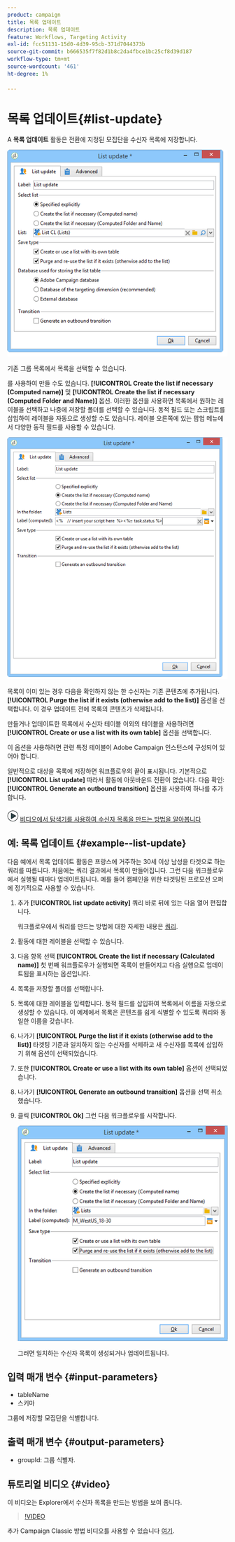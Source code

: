 ```yaml
---
product: campaign
title: 목록 업데이트
description: 목록 업데이트
feature: Workflows, Targeting Activity
exl-id: fcc51131-15d0-4d39-95cb-371d7044373b
source-git-commit: b666535f7f82d1b8c2da4fbce1bc25cf8d39d187
workflow-type: tm+mt
source-wordcount: '461'
ht-degree: 1%

---
```


# 목록 업데이트{#list-update}



A **목록 업데이트** 활동은 전환에 지정된 모집단을 수신자 목록에 저장합니다.

![](assets/s_user_segmentation_update_group.png)

기존 그룹 목록에서 목록을 선택할 수 있습니다.

를 사용하여 만들 수도 있습니다. **[!UICONTROL Create the list if necessary (Computed name)]** 및 **[!UICONTROL Create the list if necessary (Computed Folder and Name)]** 옵션. 이러한 옵션을 사용하면 목록에서 원하는 레이블을 선택하고 나중에 저장할 폴더를 선택할 수 있습니다. 동적 필드 또는 스크립트를 삽입하여 레이블을 자동으로 생성할 수도 있습니다. 레이블 오른쪽에 있는 팝업 메뉴에서 다양한 동적 필드를 사용할 수 있습니다.

![](assets/s_user_segmentation_update_list_calc.png)

목록이 이미 있는 경우 다음을 확인하지 않는 한 수신자는 기존 콘텐츠에 추가됩니다. **[!UICONTROL Purge the list if it exists (otherwise add to the list)]** 옵션을 선택합니다. 이 경우 업데이트 전에 목록의 콘텐츠가 삭제됩니다.

만들거나 업데이트한 목록에서 수신자 테이블 이외의 테이블을 사용하려면 **[!UICONTROL Create or use a list with its own table]** 옵션을 선택합니다.

이 옵션을 사용하려면 관련 특정 테이블이 Adobe Campaign 인스턴스에 구성되어 있어야 합니다.

일반적으로 대상을 목록에 저장하면 워크플로우의 끝이 표시됩니다. 기본적으로 **[!UICONTROL List update]** 따라서 활동에 아웃바운드 전환이 없습니다. 다음 확인: **[!UICONTROL Generate an outbound transition]** 옵션을 사용하여 하나를 추가합니다.

![](assets/do-not-localize/how-to-video.png) [비디오에서 탐색기를 사용하여 수신자 목록을 만드는 방법을 알아봅니다](#video)

## 예: 목록 업데이트 {#example--list-update}

다음 예에서 목록 업데이트 활동은 프랑스에 거주하는 30세 이상 남성을 타겟으로 하는 쿼리를 따릅니다. 처음에는 쿼리 결과에서 목록이 만들어집니다. 그런 다음 워크플로우에서 실행될 때마다 업데이트됩니다. 예를 들어 캠페인을 위한 타겟팅된 프로모션 오퍼에 정기적으로 사용할 수 있습니다.

1. 추가 **[!UICONTROL list update activity]** 쿼리 바로 뒤에 있는 다음 열어 편집합니다.

   워크플로우에서 쿼리를 만드는 방법에 대한 자세한 내용은 [쿼리](query.md).

1. 활동에 대한 레이블을 선택할 수 있습니다.
1. 다음 항목 선택 **[!UICONTROL Create the list if necessary (Calculated name)]** 첫 번째 워크플로우가 실행되면 목록이 만들어지고 다음 실행으로 업데이트됨을 표시하는 옵션입니다.
1. 목록을 저장할 폴더를 선택합니다.
1. 목록에 대한 레이블을 입력합니다. 동적 필드를 삽입하여 목록에서 이름을 자동으로 생성할 수 있습니다. 이 예제에서 목록은 콘텐츠를 쉽게 식별할 수 있도록 쿼리와 동일한 이름을 갖습니다.
1. 나가기 **[!UICONTROL Purge the list if it exists (otherwise add to the list)]** 타겟팅 기준과 일치하지 않는 수신자를 삭제하고 새 수신자를 목록에 삽입하기 위해 옵션이 선택되었습니다.
1. 또한 **[!UICONTROL Create or use a list with its own table]** 옵션이 선택되었습니다.
1. 나가기 **[!UICONTROL Generate an outbound transition]** 옵션을 선택 취소했습니다.
1. 클릭 **[!UICONTROL Ok]** 그런 다음 워크플로우를 시작합니다.

   ![](assets/s_user_segmentation_update_list_calc_example.png)

   그러면 일치하는 수신자 목록이 생성되거나 업데이트됩니다.

## 입력 매개 변수 {#input-parameters}

* tableName
* 스키마

그룹에 저장할 모집단을 식별합니다.

## 출력 매개 변수 {#output-parameters}

* groupId: 그룹 식별자.

## 튜토리얼 비디오 {#video}

이 비디오는 Explorer에서 수신자 목록을 만드는 방법을 보여 줍니다.

>[!VIDEO](https://video.tv.adobe.com/v/25602/quality=12)

추가 Campaign Classic 방법 비디오를 사용할 수 있습니다 [여기](https://experienceleague.adobe.com/docs/campaign-classic-learn/tutorials/overview.html?lang=ko).
